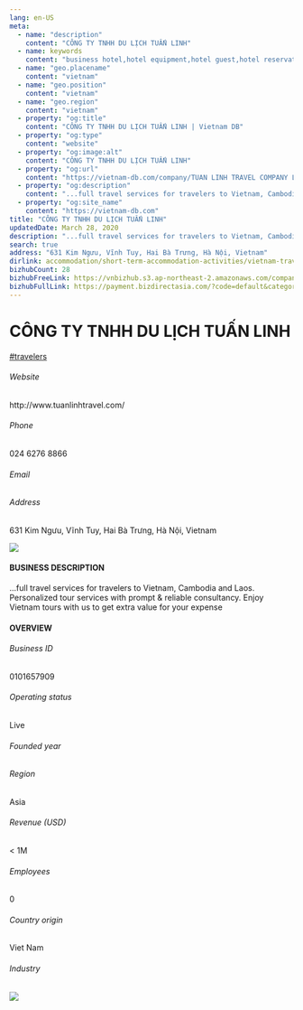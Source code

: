 ```yaml
---
lang: en-US
meta:
  - name: "description"
    content: "CÔNG TY TNHH DU LỊCH TUẤN LINH"
  - name: keywords
    content: "business hotel,hotel equipment,hotel guest,hotel reservation,leisure hotel,on site,resort hotels,vacation,vacation,vacation,vacation,vacation,vacation,vacation,vacation,vietnam-travelers-companies"
  - name: "geo.placename"
    content: "vietnam"
  - name: "geo.position"
    content: "vietnam"
  - name: "geo.region"
    content: "vietnam"
  - property: "og:title"
    content: "CÔNG TY TNHH DU LỊCH TUẤN LINH | Vietnam DB"
  - property: "og:type"
    content: "website"
  - property: "og:image:alt"
    content: "CÔNG TY TNHH DU LỊCH TUẤN LINH"
  - property: "og:url"
    content: "https://vietnam-db.com/company/TUAN LINH TRAVEL COMPANY LIMITED-2689895"
  - property: "og:description"
    content: "...full travel services for travelers to Vietnam, Cambodia and Laos. Personalized tour services with prompt & reliable consultancy. Enjoy Vietnam tours with us to get extra value for your expense"
  - property: "og:site_name"
    content: "https://vietnam-db.com"
title: "CÔNG TY TNHH DU LỊCH TUẤN LINH"
updatedDate: March 28, 2020
description: "...full travel services for travelers to Vietnam, Cambodia and Laos. Personalized tour services with prompt & reliable consultancy. Enjoy Vietnam tours with us to get extra value for your expense"
search: true
address: "631 Kim Ngưu, Vĩnh Tuy, Hai Bà Trưng, Hà Nội, Vietnam"
dirlink: accommodation/short-term-accommodation-activities/vietnam-travelers-companies
bizhubCount: 28
bizhubFreeLink: https://vnbizhub.s3.ap-northeast-2.amazonaws.com/companies/vietnam-travelers-companies_preview.xlsx
bizhubFullLink: https://payment.bizdirectasia.com/?code=default&category=bizhub&item=vietnam-travelers-companies&redirect=https://vietnam-db.com
---
```



<div class="bd-item">
    <div class="item-content">
        <div class="detail-title-wrap">
            <h1 class="detail-title">
                CÔNG TY TNHH DU LỊCH TUẤN LINH
            </h1>
        </div>
		<div class="detail-tagslist"><a href="/accommodation/short-term-accommodation-activities/tags/travelers" class="detail-tagitem">#travelers</a></div>
        <h6 class="bd-label">Website</h6>
        <p>http://www.tuanlinhtravel.com/</p>
		<h6 class="bd-label">Phone</h6>
        <p>024 6276 8866</p>
        <h6 class="bd-label">Email</h6>
        <p><a class="textColorPrimary" href="#"></a></p>
        <h6 class="bd-label">Address</h6>
        <p>631 Kim Ngưu, Vĩnh Tuy, Hai Bà Trưng, Hà Nội, Vietnam</p>
    </div>
</div>

<div class="banner-wrap text-center"><a href="" class="banner-link"><img src="/assets/vndb.com/BannerAds2.jpg" class="banner-img"></a></div>

<div class="bd-item">
    <div class="item-content">
        <h4 class="textColorPrimary item-title">BUSINESS DESCRIPTION</h4>
        <p>...full travel services for travelers to Vietnam, Cambodia and Laos. Personalized tour services with prompt & reliable consultancy. Enjoy Vietnam tours with us to get extra value for your expense</p>
    </div>
</div>

<div class="bd-item">
    <div class="item-content">
        <h4 class="textColorPrimary item-title">OVERVIEW</h4>
        <div class="item-info">
            <h6 class="bd-label">Business ID</h6>
            <p>0101657909</p>
        </div>
        <div class="item-info">
            <h6 class="bd-label">Operating status</h6>
            <p>Live<small class="bd-status_dot live"></small></p>
        </div>
        <div class="item-info">
            <h6 class="bd-label">Founded year</h6>
            <p></p>
        </div>
        <div class="item-info">
            <h6 class="bd-label">Region</h6>
            <p>Asia</p>
        </div>
        <div class="item-info">
            <h6 class="bd-label">Revenue (USD)</h6>
            <p>&lt; 1M</p>
        </div>
        <div class="item-info">
            <h6 class="bd-label">Employees</h6>
            <p>0</p>
        </div>
        <div class="item-info">
            <h6 class="bd-label">Country origin</h6>
            <p>Viet Nam</p>
        </div>
        <div class="item-info">
            <h6 class="bd-label">Industry</h6>
            <p></p>
        </div>
    </div>
</div>

<div class="banner-wrap text-center"><a href="" class="banner-link"><img src="/assets/vndb.com/BannerAd_04_728x90.jpg" class="banner-img"></a></div>

<CustomPopup popupTitle="ENTER EMAIL TO DOWNLOAD" popupSubTitle="The companies data will be sent to your inbox. Please enter your email." :free="this.$frontmatter.bizhubFreeLink" :paid="this.$frontmatter.bizhubFullLink" :count="this.$frontmatter.bizhubCount"/>

